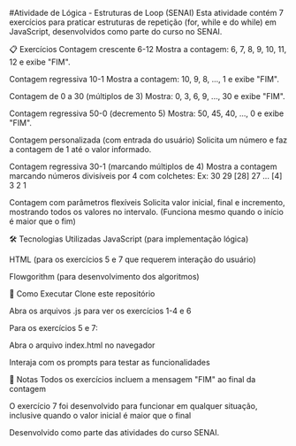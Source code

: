 #Atividade de Lógica - Estruturas de Loop (SENAI)
Esta atividade contém 7 exercícios para praticar estruturas de repetição (for, while e do while) em JavaScript, desenvolvidos como parte do curso no SENAI.

📋 Exercícios
Contagem crescente 6-12
Mostra a contagem: 6, 7, 8, 9, 10, 11, 12 e exibe "FIM".

Contagem regressiva 10-1
Mostra a contagem: 10, 9, 8, ..., 1 e exibe "FIM".

Contagem de 0 a 30 (múltiplos de 3)
Mostra: 0, 3, 6, 9, ..., 30 e exibe "FIM".

Contagem regressiva 50-0 (decremento 5)
Mostra: 50, 45, 40, ..., 0 e exibe "FIM".

Contagem personalizada (com entrada do usuário)
Solicita um número e faz a contagem de 1 até o valor informado.

Contagem regressiva 30-1 (marcando múltiplos de 4)
Mostra a contagem marcando números divisíveis por 4 com colchetes:
Ex: 30 29 [28] 27 ... [4] 3 2 1

Contagem com parâmetros flexíveis
Solicita valor inicial, final e incremento, mostrando todos os valores no intervalo.
(Funciona mesmo quando o início é maior que o fim)

🛠 Tecnologias Utilizadas
JavaScript (para implementação lógica)

HTML (para os exercícios 5 e 7 que requerem interação do usuário)

Flowgorithm (para desenvolvimento dos algoritmos)

🚀 Como Executar
Clone este repositório

Abra os arquivos .js para ver os exercícios 1-4 e 6

Para os exercícios 5 e 7:

Abra o arquivo index.html no navegador

Interaja com os prompts para testar as funcionalidades

📝 Notas
Todos os exercícios incluem a mensagem "FIM" ao final da contagem

O exercício 7 foi desenvolvido para funcionar em qualquer situação, inclusive quando o valor inicial é maior que o final

Desenvolvido como parte das atividades do curso SENAI.
